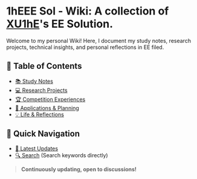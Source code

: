 # 1hEEE Sol - Wiki: A collection of [XU1hE](https://github.com/XU1hE)'s EE Solution. 

Welcome to my personal Wiki! Here, I document my study notes, research projects, technical insights, and personal reflections in EE filed.

## 📂 Table of Contents
- [📚 Study Notes](notes/README.md)
- [💻 Research Projects](projects/README.md)
- [🏆 Competition Experiences](competitions/README.md)
- [🎯 Applications & Planning](applications/README.md)
- [💡 Life & Reflections](life/README.md)

## 🚀 Quick Navigation
- [📌 Latest Updates](CHANGELOG.md)
- [🔍 Search](#/) (Search keywords directly)

> **Continuously updating, open to discussions!**
